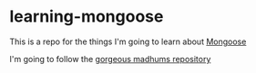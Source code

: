 learning-mongoose
=================

This is a repo for the things I'm going to learn about [Mongoose][url-mongoose] 

I'm going to follow the [gorgeous madhums repository][url-repo-madhums]


[url-mongoose]: https://github.com/madhums/node-express-mongoose-demo
[url-repo-madhums]: https://github.com/madhums/node-express-mongoose-demo
